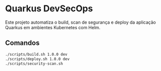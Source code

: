 # Quarkus DevSecOps

Este projeto automatiza o build, scan de segurança e deploy da aplicação Quarkus em ambientes Kubernetes com Helm.

## Comandos

```bash
./scripts/build.sh 1.0.0 dev
./scripts/deploy.sh 1.0.0 dev
./scripts/security-scan.sh
